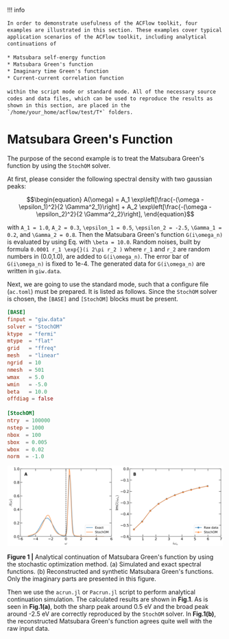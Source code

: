 !!! info

    In order to demonstrate usefulness of the ACFlow toolkit, four examples are illustrated in this section. These examples cover typical application scenarios of the ACFlow toolkit, including analytical continuations of 

    * Matsubara self-energy function
    * Matsubara Green's function
    * Imaginary time Green's function
    * Current-current correlation function

    within the script mode or standard mode. All of the necessary source codes and data files, which can be used to reproduce the results as shown in this section, are placed in the `/home/your_home/acflow/test/T*` folders. 

# Matsubara Green's Function

The purpose of the second example is to treat the Matsubara Green's function by using the `StochOM` solver.     

At first, please consider the following spectral density with two gaussian peaks:
```math
\begin{equation}
A(\omega) = 
A_1 \exp\left[\frac{-(\omega - \epsilon_1)^2}{2 \Gamma^2_1}\right] +
A_2 \exp\left[\frac{-(\omega - \epsilon_2)^2}{2 \Gamma^2_2}\right],
\end{equation}
```
with ``A_1 = 1.0``, ``A_2 = 0.3``, ``\epsilon_1 = 0.5``, ``\epsilon_2 = -2.5``, ``\Gamma_1 = 0.2``, and ``\Gamma_2 = 0.8``. Then the Matsubara Green's function ``G(i\omega_n)`` is evaluated by using Eq. with ``\beta = 10.0``. Random noises, built by formula ``0.0001 r_1 \exp{}(i 2\pi r_2 )`` where ``r_1`` and ``r_2`` are random numbers in (0.0,1.0), are added to ``G(i\omega_n)``. The error bar of ``G(i\omega_n)`` is fixed to 1e-4. The generated data for ``G(i\omega_n)`` are written in `giw.data`.  

Next, we are going to use the standard mode, such that a configure file (`ac.toml`) must be prepared. It is listed as follows. Since the `StochOM` solver is chosen, the `[BASE]` and `[StochOM]` blocks must be present. 

```toml
[BASE]
finput = "giw.data"
solver = "StochOM"
ktype  = "fermi"
mtype  = "flat"
grid   = "ffreq"
mesh   = "linear"
ngrid  = 10
nmesh  = 501
wmax   = 5.0
wmin   = -5.0
beta   = 10.0
offdiag = false

[StochOM]
ntry  = 100000
nstep = 1000
nbox  = 100
sbox  = 0.005
wbox  = 0.02
norm  = -1.0
```

![T_E2.png](../assets/T_E2.png)

**Figure 1 |** Analytical continuation of Matsubara Green's function by using the stochastic optimization method. (a) Simulated and exact spectral functions. (b) Reconstructed and synthetic Matsubara Green's functions. Only the imaginary parts are presented in this figure.

Then we use the `acrun.jl` or `Pacrun.jl` script to perform analytical continuation simulation. The calculated results are shown in **Fig.1**. As is seen in **Fig.1(a)**, both the sharp peak around 0.5 eV and the broad peak around -2.5 eV are correctly reproduced by the `StochOM` solver. In **Fig.1(b)**, the reconstructed Matsubara Green's function agrees quite well with the raw input data.
